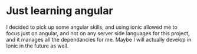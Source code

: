 <h1>Just learning angular</h1>

<p>I decided to pick up some angular skills, and using ionic allowed me to focus just on angular, and not on any server side languages for this project, and it manages all the dependancies for me. Maybe I will actually develop in Ionic in the future as well. </p>